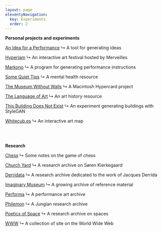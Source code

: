 ```yaml
---
layout: page
eleventyNavigation:
  key: Experiments
  order: 2
---
```


**Personal projects and experiments** 

[An Idea for a Performance](/projects/an-idea-for-a-performance)
↳ A tool for generating ideas

[Hyperjam](/projects/hyperjam)
↳ An interactive art festival hosted by Merveilles

[Markono](/projects/markono)
↳ A program for generating performance instructions

[Some Quiet Tips](/projects/some-quiet-tips)
↳ A mental health resource

[The Museum Without Walls](/projects/museum-without-walls)
↳ A Macintosh Hypercard project

[The Language of Art](/projects/the-language-of-art)
↳ An art history resource

[This Building Does Not Exist](/projects/this-building-does-not-exist)
↳ An experiment generating buildings with StyleGAN

[Whitecub.es](/projects/whitecubes)
↳ An interactive art map

<br><br>

**Research**

[Chess](/projects/chess)
↳ Some notes on the game of chess

[Church Yard](/projects/church-yard)
↳ A research archive on Søren Kierkegaard

[Derridata](/projects/derridata)
↳ A research archive dedicated to the work of Jacques Derrida

[Imaginary Museum](/projects/imaginary-museum)
↳ A growing archive of reference material

[Performa](/projects/performa)
↳ A performance art archive

[Philemon](/projects/philemon)
↳ A Jungian research archive

[Poetics of Space](/projects/poetics-of-space)
↳ A research archive on spaces

[WWW](/projects/www)
↳ A collection of site on the World Wide Web


